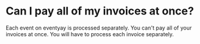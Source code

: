# Can I pay all of my invoices at once?

Each event on eventyay is processed separately. You can't pay all of your invoices at once. You will have to process each invoice separately.
